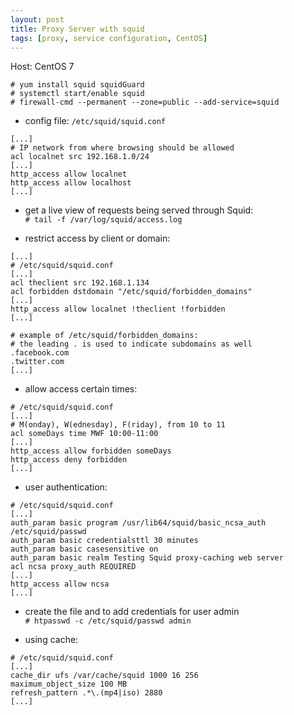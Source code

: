 ```yaml
---
layout: post
title: Proxy Server with squid
tags: [proxy, service configuration, CentOS]
---
```


Host: CentOS 7<br>

`# yum install squid squidGuard`<br>
`# systemctl start/enable squid`<br>
`# firewall-cmd --permanent --zone=public --add-service=squid`<br>

- config file: `/etc/squid/squid.conf`
```
[...]
# IP network from where browsing should be allowed
acl localnet src 192.168.1.0/24
[...]
http_access allow localnet
http_access allow localhost
[...]
```

- get a live view of requests being served through Squid:<br>
`# tail -f /var/log/squid/access.log`<br>

- restrict access by client or domain:<br>
```
[...]
# /etc/squid/squid.conf
[...]
acl theclient src 192.168.1.134
acl forbidden dstdomain "/etc/squid/forbidden_domains"
[...]
http_access allow localnet !theclient !forbidden
[...]
```
```
# example of /etc/squid/forbidden_domains:
# the leading . is used to indicate subdomains as well
.facebook.com
.twitter.com
[...]
```

- allow access certain times:<br>
```
# /etc/squid/squid.conf
[...]
# M(onday), W(ednesday), F(riday), from 10 to 11
acl someDays time MWF 10:00-11:00
[...]
http_access allow forbidden someDays
http_access deny forbidden
[...]
```

- user authentication:<br>
```
# /etc/squid/squid.conf
[...]
auth_param basic program /usr/lib64/squid/basic_ncsa_auth /etc/squid/passwd
auth_param basic credentialsttl 30 minutes
auth_param basic casesensitive on
auth_param basic realm Testing Squid proxy-caching web server
acl ncsa proxy_auth REQUIRED
[...]
http_access allow ncsa
[...]
```
- create the file and to add credentials for user admin<br>
`# htpasswd -c /etc/squid/passwd admin`

- using cache:<br>
```
# /etc/squid/squid.conf
[...]
cache_dir ufs /var/cache/squid 1000 16 256
maximum_object_size 100 MB
refresh_pattern .*\.(mp4|iso) 2880
[...]
```


